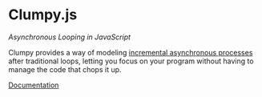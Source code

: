 # Clumpy.js
*Asynchronous Looping in JavaScript*

Clumpy provides a way of modeling [incremental asynchronous processes](http://web.archive.org/web/20190323050823/http://www.julienlecomte.net/blog/2007/10/28/) after traditional loops, letting you focus on your program without having to manage the code that chops it up.

[Documentation](https://thomasperi.github.io/clumpyjs/)
